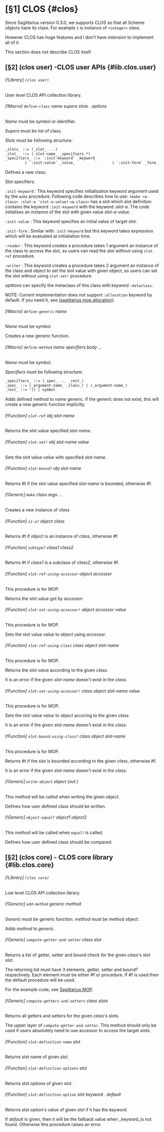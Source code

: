 [§1] CLOS {#clos}
=============

Since Sagittarius version 0.3.0, we supports CLOS so that all Scheme objects
have its class. For example `1` is instance of `<integer>` class.

However CLOS has huge features and I don't have intension to implement all of
it.

This section does not describe CLOS itself.

[§2] (clos user) -CLOS user APIs {#lib.clos.user}
-------------

###### [!Library] `(clos user)` 

User level CLOS API collection library.

###### [!Macro] `define-class`  _name_ _supers_ _slots_ _._ _options_

_Name_ must be symbol or identifier.

_Supers_ must be list of class.

_Slots_ must be following structure:

``````````scheme
_slots_ ::= (_slot_ ...)
_slot_  ::= (_slot-name_ _specifiers_*)
_specifiers_ ::= `:init-keyword` _keyword_ 
		 | `:init-value` _value_                 | `:init-form` _form_                 | `:reader` _reader-function_                 | `:writer` _writer-function_
``````````

Defines a new class.

Slot specifiers:

`:init-keyword`
: This keyword specifies initialisation keyword argument used by the
  `make` procedure. Following code describes how to use:
  ``(make <a-class> :slot-a 'slot-a-value)``
  `<a-class>` has a slot which slot definition contains the keyword
  `:init-keyword` with the keyword _:slot-a_. The code initialises
  an instance of the slot with given value _slot-a-value_.

`:init-value`
: This keyword specifies an initial value of target slot.

`:init-form`
: Similar with `:init-keyword` but this keyword takes expression which
  will be evaluated at initialiation time.

`:reader`
: This keyword creates a procedure takes 1 argument an instance of the class
  to access the slot, so users can read the slot without using `slot-ref`    procedure.

`:writer`
: This keyword creates a procedure takes 2 argument an instance of the class
  and object to set the slot value with given object, so users can set the
  slot without using `slot-set!` procedure.

_opttions_ can specify the metaclass of this class with keyword 
`:metaclass`. 

NOTE: Current implementation does not support `:allocation` keyword
by default. If you need it, see 
[(sagittarius mop allocation)](#sagittarius.mop.allocation).


###### [!Macro] `define-generic`  _name_

_Name_ must be symbol.

Creates a new generic function.


###### [!Macro] `define-method`  _name_ _specifiers_ _body_ _..._

_Name_ must be symbol.

_Specifiers_ must be following structure:

``````````scheme
_specifiers_ ::= (_spec_ ... _rest_)
_spec_ ::= (_argument-name_ _class_) | (_argument-name_)
_rest_ ::= '() | symbol
``````````

Adds defined method to _name_ generic. If the generic does not exist, this
will create a new generic function implicitly.


###### [!Function] `slot-ref`  _obj_ _slot-name_

Returns the slot value specified _slot-name_.

###### [!Function] `slot-set!`  _obj_ _slot-name_ _value_

Sets the slot value _value_ with specified _slot-name_.

###### [!Function] `slot-bound?`  _obj_ _slot-name_

Returns #t if the slot value specified _slot-name_ is bounded,
otherwise #f.

###### [!Generic] `make`  _class_ _args_ _..._

Creates a new instance of _class_

###### [!Function] `is-a?`  _object_ _class_

Returns #t if _object_ is an instance of _class_, otherwise #f.

###### [!Function] `subtype?`  _class1_ _class2_

Returns #t if _class1_ is a subclass of _class2_, otherwise #f.

###### [!Function] `slot-ref-using-accessor`  _object_ _accessor_

This procedure is for MOP.

Returns the slot value got by _accessor_.


###### [!Function] `slot-set-using-accessor!`  _object_ _accessor_ _value_

This procedure is for MOP.

Sets the slot value _value_ to _object_ using _accessor_.


###### [!Function] `slot-ref-using-class`  _class_ _object_ _slot-name_

This procedure is for MOP.

Returns the slot value according to the given _class_.

It is an error if the given _slot-name_ doesn't exist in the _class_.


###### [!Function] `slot-set-using-accessor!`  _class_ _object_ _slot-name_ _value_

This procedure is for MOP.

Sets the slot value _value_ to _object_ accoring to the given 
_class_.

It is an error if the given _slot-name_ doesn't exist in the _class_.


###### [!Function] `slot-bound-using-class?`  _class_ _object_ _slot-name_

This procedure is for MOP.

Returns #t if the slot is bounded according to the given _class_,
otherwise #f.

It is an error if the given _slot-name_ doesn't exist in the _class_.


###### [!Generic] `write-object`  _object_ _(out_ _<port>)_

This method will be called when writing the given _object_.

Defines how user defined class should be written.


###### [!Generic] `object-equal?`  _object1_ _object2_

This method will be called when `equal?` is called.

Defines how user defined class should be compared.


[§2] (clos core) - CLOS core library {#lib.clos.core}
-------------

###### [!Library] `(clos core)` 

Low level CLOS API collection library.

###### [!Generic] `add-method`  _generic_ _method_

_Generic_ must be generic function. _method_ must be method
object.

Adds _method_ to _generic_.


###### [!Generic] `compute-getter-and-setter`  _class_ _slot_

Returns a list of getter, setter and bound check for the given
_class_'s slot _slot_.

The returning list must have 3 elements, getter, setter and bound?
respectively. Each element must be either #f or procedure. If #f is used then
the default procedure will be used.

For the example code, see [Sagittarius MOP](#sagittarius.mop).


###### [!Generic] `compute-getters-and-setters`  _class_ _slots_

Returns all getters and setters for the given _class_'s slots.

The upper layer of `compute-getter-and-setter`. This method should only
be used if users absolutely need to use accessor to access the target slots.



###### [!Function] `slot-definition-name`  _slot_

Returns slot name of given _slot_.

###### [!Function] `slot-definition-options`  _slot_

Returns slot options of given _slot_.

###### [!Function] `slot-definition-option`  _slot_ _keyword_ _._ _default_

Returns slot option's value of given _slot_ if it has the 
_keyword_.

If _default_ is given, then it will be the fallback value when _keyword_is not found. Otherwise this procedure raises an error.


